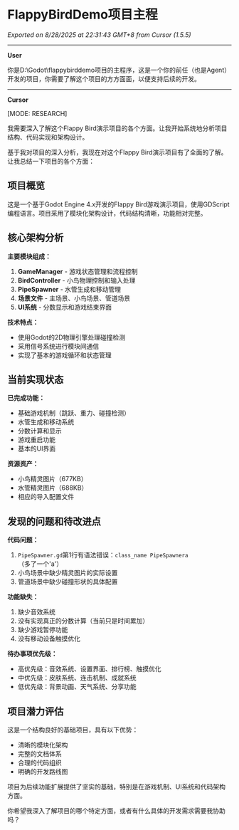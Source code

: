 # FlappyBirdDemo项目主程
_Exported on 8/28/2025 at 22:31:43 GMT+8 from Cursor (1.5.5)_

---

**User**

你是D:\Godot\flappybirddemo项目的主程序，这是一个你的前任（也是Agent）开发的项目，你需要了解这个项目的方方面面，以便支持后续的开发。

---

**Cursor**

[MODE: RESEARCH]

我需要深入了解这个Flappy Bird演示项目的各个方面。让我开始系统地分析项目结构、代码实现和架构设计。


基于我对项目的深入分析，我现在对这个Flappy Bird演示项目有了全面的了解。让我总结一下项目的各个方面：

## 项目概览

这是一个基于Godot Engine 4.x开发的Flappy Bird游戏演示项目，使用GDScript编程语言。项目采用了模块化架构设计，代码结构清晰，功能相对完整。

## 核心架构分析

**主要模块组成：**
1. **GameManager** - 游戏状态管理和流程控制
2. **BirdController** - 小鸟物理控制和输入处理  
3. **PipeSpawner** - 水管生成和移动管理
4. **场景文件** - 主场景、小鸟场景、管道场景
5. **UI系统** - 分数显示和游戏结束界面

**技术特点：**
- 使用Godot的2D物理引擎处理碰撞检测
- 采用信号系统进行模块间通信
- 实现了基本的游戏循环和状态管理

## 当前实现状态

**已完成功能：**
- 基础游戏机制（跳跃、重力、碰撞检测）
- 水管生成和移动系统
- 分数计算和显示
- 游戏重启功能
- 基本的UI界面

**资源资产：**
- 小鸟精灵图片（677KB）
- 水管精灵图片（688KB）
- 相应的导入配置文件

## 发现的问题和待改进点

**代码问题：**
1. `PipeSpawner.gd`第1行有语法错误：`class_name PipeSpawnera`（多了一个'a'）
2. 小鸟场景中缺少精灵图片的实际设置
3. 管道场景中缺少碰撞形状的具体配置

**功能缺失：**
1. 缺少音效系统
2. 没有实现真正的分数计算（当前只是时间累加）
3. 缺少游戏暂停功能
4. 没有移动设备触摸优化

**待办事项优先级：**
- 高优先级：音效系统、设置界面、排行榜、触摸优化
- 中优先级：皮肤系统、连击机制、成就系统
- 低优先级：背景动画、天气系统、分享功能

## 项目潜力评估

这是一个结构良好的基础项目，具有以下优势：
- 清晰的模块化架构
- 完整的文档体系
- 合理的代码组织
- 明确的开发路线图

项目为后续功能扩展提供了坚实的基础，特别是在游戏机制、UI系统和代码架构方面。

你希望我深入了解项目的哪个特定方面，或者有什么具体的开发需求需要我协助吗？

